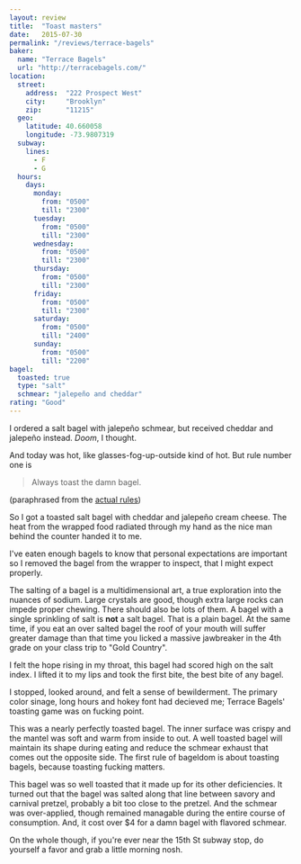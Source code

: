 ```yaml
---
layout: review
title:  "Toast masters"
date:   2015-07-30
permalink: "/reviews/terrace-bagels"
baker:
  name: "Terrace Bagels"
  url: "http://terracebagels.com/"
location:
  street:
    address:  "222 Prospect West"
    city:     "Brooklyn"
    zip:      "11215"
  geo:
    latitude: 40.660058
    longitude: -73.9807319
  subway:
    lines:
      - F
      - G
  hours:
    days:
      monday:
        from: "0500"
        till: "2300"
      tuesday:
        from: "0500"
        till: "2300"
      wednesday:
        from: "0500"
        till: "2300"
      thursday:
        from: "0500"
        till: "2300"
      friday:
        from: "0500"
        till: "2300"
      saturday:
        from: "0500"
        till: "2400"
      sunday:
        from: "0500"
        till: "2200"
bagel:
  toasted: true
  type: "salt"
  schmear: "jalepeño and cheddar"
rating: "Good"
---
```


I ordered a salt bagel with jalepeño schmear, but received cheddar and jalepeño instead. _Doom_, I thought.

And today was hot, like glasses-fog-up-outside kind of hot. But rule number one is

> Always toast the damn bagel.

(paraphrased from the [actual rules](/about/))

So I got a toasted salt bagel with cheddar and jalepeño cream cheese. The heat from the wrapped food radiated through my hand as the nice man behind the counter handed it to me.

I've eaten enough bagels to know that personal expectations are important so I removed the bagel from the wrapper to inspect, that I might expect properly.

The salting of a bagel is a multidimensional art, a true exploration into the nuances of sodium. Large crystals are good, though extra large rocks can impede proper chewing. There should also be lots of them. A bagel with a single sprinkling of salt is **not** a salt bagel. That is a plain bagel. At the same time, if you eat an over salted bagel the roof of your mouth will suffer greater damage than that time you licked a massive jawbreaker in the 4th grade on your class trip to "Gold Country".

I felt the hope rising in my throat, this bagel had scored high on the salt index. I lifted it to my lips and took the first bite, the best bite of any bagel.

I stopped, looked around, and felt a sense of bewilderment. The primary color sinage, long hours and hokey font had decieved me; Terrace Bagels' toasting game was on fucking point.

This was a nearly perfectly toasted bagel. The inner surface was crispy and the mantel was soft and warm from inside to out. A well toasted bagel will maintain its shape during eating and reduce the schmear exhaust that comes out the opposite side. The first rule of bageldom is about toasting bagels, because toasting fucking matters.

This bagel was so well toasted that it made up for its other deficiencies. It turned out that the bagel was salted along that line between savory and carnival pretzel, probably a bit too close to the pretzel. And the schmear was  over-applied, though remained managable during the entire course of consumption. And, it cost over $4 for a damn bagel with flavored schmear.

On the whole though, if you're ever near the 15th St subway stop, do yourself a favor and grab a little morning nosh.
